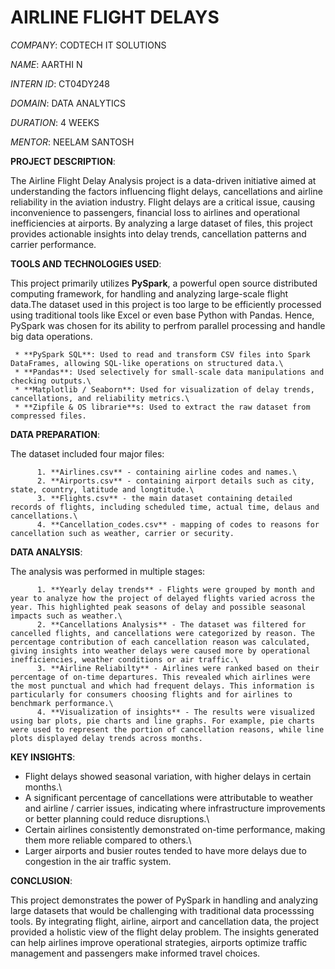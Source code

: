 # AIRLINE FLIGHT DELAYS

_COMPANY_: CODTECH IT SOLUTIONS

_NAME_: AARTHI N

_INTERN ID_: CT04DY248

_DOMAIN_: DATA ANALYTICS

_DURATION_: 4 WEEKS

_MENTOR_: NEELAM SANTOSH

**PROJECT DESCRIPTION**:

The Airline Flight Delay Analysis project is a data-driven initiative aimed at understanding the factors influencing flight delays, cancellations and airline reliability in the aviation industry. Flight delays are a critical issue, causing inconvenience to passengers, financial loss to airlines and operational inefficiencies at airports. By analyzing a large dataset of files, this project provides actionable insights into delay trends, cancellation patterns and carrier performance.
         
**TOOLS AND TECHNOLOGIES USED**:

This project primarily utilizes **PySpark**, a powerful open source distributed computing framework, for handling and analyzing large-scale flight data.The dataset used in this project is too large to be efficiently processed using traditional tools like Excel or even base Python with Pandas. Hence, PySpark was chosen for its ability to perfrom parallel processing and handle big data operations.

     * **PySpark SQL**: Used to read and transform CSV files into Spark DataFrames, allowing SQL-like operations on structured data.\
     * **Pandas**: Used selectively for small-scale data manipulations and checking outputs.\
     * **Matplotlib / Seaborn**: Used for visualization of delay trends, cancellations, and reliability metrics.\
     * **Zipfile & OS librarie**s: Used to extract the raw dataset from compressed files.

**DATA PREPARATION**:

The dataset included four major files:

          1. **Airlines.csv** - containing airline codes and names.\
          2. **Airports.csv** - containing airport details such as city, state, country, latitude and longtitude.\
          3. **Flights.csv** - the main dataset containing detailed records of flights, including scheduled time, actual time, delaus and cancellations.\
          4. **Cancellation_codes.csv** - mapping of codes to reasons for cancellation such as weather, carrier or security.

**DATA ANALYSIS**:

The analysis was performed in multiple stages:

          1. **Yearly delay trends** - Flights were grouped by month and year to analyze how the project of delayed flights varied across the year. This highlighted peak seasons of delay and possible seasonal impacts such as weather.\
          2. **Cancellations Analysis** - The dataset was filtered for cancelled flights, and cancellations were categorized by reason. The percentage contribution of each cancellation reason was calculated, giving insights into weather delays were caused more by operational inefficiencies, weather conditions or air traffic.\
          3. **Airline Reliabilty** - Airlines were ranked based on their percentage of on-time departures. This revealed which airlines were the most punctual and which had frequent delays. This information is particularly for consumers choosing flights and for airlines to benchmark performance.\
          4. **Visualization of insights** - The results were visualized using bar plots, pie charts and line graphs. For example, pie charts were used to represent the portion of cancellation reasons, while line plots displayed delay trends across months.

**KEY INSIGHTS**:

* Flight delays showed seasonal variation, with higher delays in certain months.\
* A significant percentage of cancellations were attributable to weather and airline / carrier issues, indicating where infrastructure improvements or better planning could reduce disruptions.\
* Certain airlines consistently demonstrated on-time performance, making them more reliable compared to others.\
* Larger airports and busier routes tended to have more delays due to congestion in the air traffic system.

**CONCLUSION**:

This project demonstrates the power of PySpark in handling and analyzing large datasets that would be challenging with traditional data processsing tools. By integrating flight, airline, airport and cancellation data, the project provided a holistic view of the flight delay problem. The insights generated can help airlines improve operational strategies, airports optimize traffic management and passengers make informed travel choices.
     
